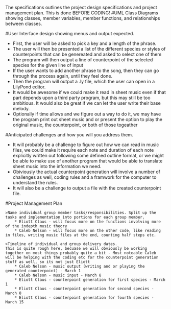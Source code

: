 The specifications outlines the project design specifications and project management plan. This is done BEFORE CODING!
#UML Class Diagrams showing classes, member variables, member functions, and relationships between classes.


#User Interface design showing menus and output expected.
* First, the user will be asked to pick a key and a length of the phrase.  
* The user will then be presented a list of the different species or styles of counterpoints that can be genereated and asked to select one of them
* The program will then output a line of counterpoint of the selected species for the given line of input
* If the user wants to add another phrase to the song, then they can go through the process again, until they feel done.
* Then the program will output a .ly file, which the user can open in a LilyPond editor. 
* It would be awesome if we could make it read in sheet music even if that part depends upon a third party program, but this may still be too ambitious. It would also be great if we can let the user write their base melody. 
* Optionally if time allows and we figure out a way to do it, we may have the program print out sheet music and or present the option to play the original music, the counterpoint, or both of those togeather

#Anticipated challenges and how you will you address them.
* It will probably be a challenge to figure out how we can read in music files, we could make it require each note and duration of each note explicitly written out following some defined outline format, or we might be able to make use of another program that would be able to translate sheet music into the information we need.
* Obiviously the actual counterpoint generation will involve a number of challenges as well, coding rules and a framwork for the computer to understand the rules. 
* It will also be a challenge to output a file with the created counterpoint file.

#Project Management Plan

    >Name individual group member tasks/responsibilities. Split up the tasks and implementation into portions for each group member.
        * Eliott Claus - will focus more on the functions involving more of the indepth music theory
        * Caleb Nelson - will focus more on the other code, like reading in files, writing music files at the end, counting half steps etc.

    >Timeline of individual and group delivery dates.
    This is quite rough here, becuase we will obviously be working together on most things probably quite a bit - Most noteable Caleb will be helping with the coding etc for the counterpoint generation stuff as well, so its not just Eliott
        * Caleb Nelson - music output (writing and or playing the generated counterpoint) - March 1
        * Caleb Nelson - music input - March 8
        * Eliott Claus - counterpoint generation for first species - March 1
        * Eliott Claus - counterpoint generation for second species - March 8
        * Eliott Claus - counterpoint generation for fourth species - March 15